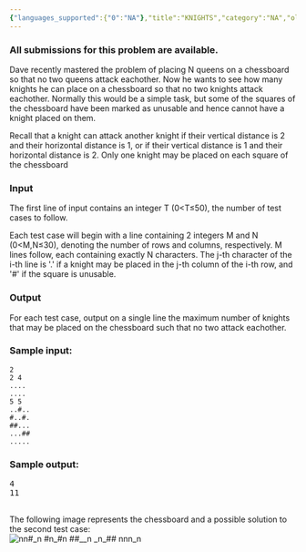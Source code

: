 ```yaml
---
{"languages_supported":{"0":"NA"},"title":"KNIGHTS","category":"NA","old_version":true,"problem_code":"KNIGHTS","tags":{"0":"NA"},"layout":"problem"}
---
```


<h3> All submissions for this problem are available. </h3><p>Dave recently mastered the problem of placing N queens on a chessboard so
that no two queens attack eachother.
Now he wants to see how many knights he can place on a chessboard so
that no two knights attack eachother.
Normally this would be a simple task, but some of the squares of the
chessboard have been marked as unusable and hence cannot have a knight placed
on them.</p>
<p>Recall that a knight can attack another knight if their vertical distance
is 2 and their horizontal distance is 1, or if their vertical distance is 1 and
their horizontal distance is 2.  Only one knight may be placed on each square
of the chessboard</p>

<h3>Input</h3>
<p>The first line of input contains an integer T (0&lt;T≤50), the number of test cases to follow.</p>
<p>Each test case will begin with a line containing 2 integers M and N (0&lt;M,N≤30), 
denoting the number of rows and columns, respectively.
M lines follow, each containing exactly N characters.
The j-th character of the i-th line is '.' if a knight may be placed in the j-th column of the i-th
row, and '#' if the square is unusable.</p>

<h3>Output</h3>
<p>For each test case, output on a single line the maximum number of knights that may be placed
on the chessboard such that no two attack eachother.</p>

<h3>Sample input:</h3>
<pre><code>2
2 4
....
....
5 5
..#..
#..#.
##...
...##
.....
</code></pre>

<h3>Sample output:</h3>
<pre>4
11

</pre>

<p>The following image represents the chessboard and a possible solution to the second test case:<br />
<img src="http://www.codechef.com/download/board.png" alt="nn#_n
#n_#n
##__n
_n_##
nnn_n" /></p>    